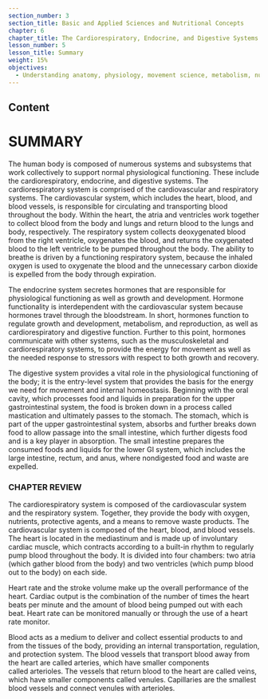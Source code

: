 ```yaml
---
section_number: 3
section_title: Basic and Applied Sciences and Nutritional Concepts
chapter: 6
chapter_title: The Cardiorespiratory, Endocrine, and Digestive Systems
lesson_number: 5
lesson_title: Summary
weight: 15%
objectives:
  - Understanding anatomy, physiology, movement science, metabolism, nutrition, and supplementation.
---
```


## Content
# SUMMARY

The human body is composed of numerous systems and subsystems that work collectively to support normal physiological functioning. These include the cardiorespiratory, endocrine, and digestive systems. The cardiorespiratory system is comprised of the cardiovascular and respiratory systems. The cardiovascular system, which includes the heart, blood, and blood vessels, is responsible for circulating and transporting blood throughout the body. Within the heart, the atria and ventricles work together to collect blood from the body and lungs and return blood to the lungs and body, respectively. The respiratory system collects deoxygenated blood from the right ventricle, oxygenates the blood, and returns the oxygenated blood to the left ventricle to be pumped throughout the body. The ability to breathe is driven by a functioning respiratory system, because the inhaled oxygen is used to oxygenate the blood and the unnecessary carbon dioxide is expelled from the body through expiration.

The endocrine system secretes hormones that are responsible for physiological functioning as well as growth and development. Hormone functionality is interdependent with the cardiovascular system because hormones travel through the bloodstream. In short, hormones function to regulate growth and development, metabolism, and reproduction, as well as cardiorespiratory and digestive function. Further to this point, hormones communicate with other systems, such as the musculoskeletal and cardiorespiratory systems, to provide the energy for movement as well as the needed response to stressors with respect to both growth and recovery.

The digestive system provides a vital role in the physiological functioning of the body; it is the entry-level system that provides the basis for the energy we need for movement and internal homeostasis. Beginning with the oral cavity, which processes food and liquids in preparation for the upper gastrointestinal system, the food is broken down in a process called mastication and ultimately passes to the stomach. The stomach, which is part of the upper gastrointestinal system, absorbs and further breaks down food to allow passage into the small intestine, which further digests food and is a key player in absorption. The small intestine prepares the consumed foods and liquids for the lower GI system, which includes the large intestine, rectum, and anus, where nondigested food and waste are expelled.

### CHAPTER REVIEW

The cardiorespiratory system is composed of the cardiovascular system and the respiratory system. Together, they provide the body with oxygen, nutrients, protective agents, and a means to remove waste products. The cardiovascular system is composed of the heart, blood, and blood vessels. The heart is located in the mediastinum and is made up of involuntary cardiac muscle, which contracts according to a built-in rhythm to regularly pump blood throughout the body. It is divided into four chambers: two atria (which gather blood from the body) and two ventricles (which pump blood out to the body) on each side.

Heart rate and the stroke volume make up the overall performance of the heart. Cardiac output is the combination of the number of times the heart beats per minute and the amount of blood being pumped out with each beat. Heart rate can be monitored manually or through the use of a heart rate monitor.

Blood acts as a medium to deliver and collect essential products to and from the tissues of the body, providing an internal transportation, regulation, and protection system. The blood vessels that transport blood away from the heart are called arteries, which have smaller components called arterioles. The vessels that return blood to the heart are called veins, which have smaller components called venules. Capillaries are the smallest blood vessels and connect venules with arterioles.